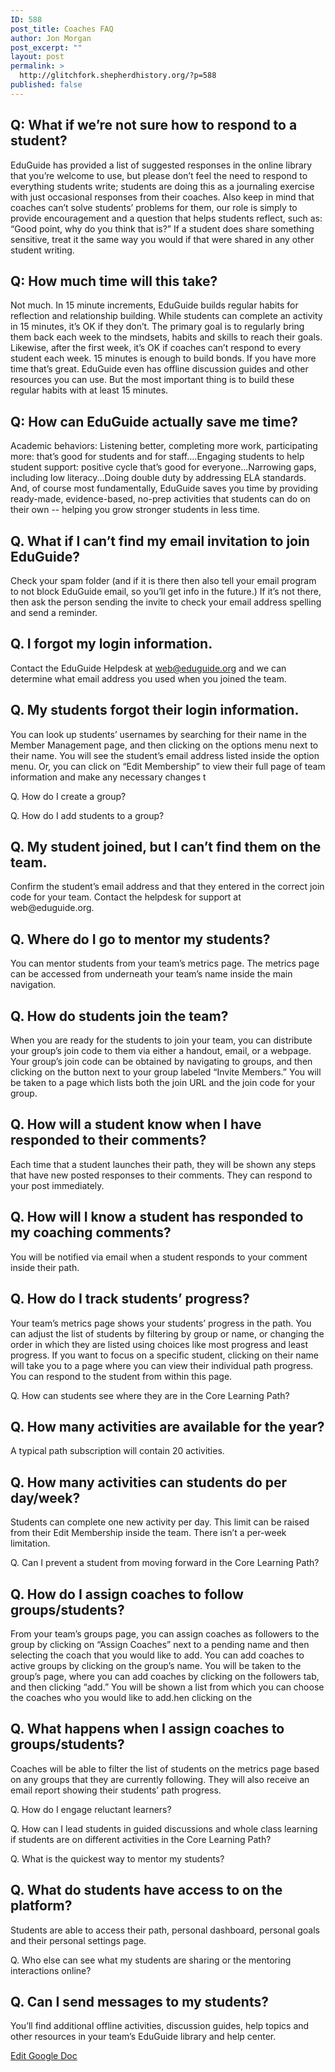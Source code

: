 ```yaml
---
ID: 588
post_title: Coaches FAQ
author: Jon Morgan
post_excerpt: ""
layout: post
permalink: >
  http://glitchfork.shepherdhistory.org/?p=588
published: false
---
```

<h2>Q: What if we’re not sure how to respond to a student?</h2>
<p>EduGuide has provided a list of suggested responses in the online library that you’re welcome to use, but please don’t feel the need to respond to everything students write; students are doing this as a journaling exercise with just occasional responses from their coaches. Also keep in mind that coaches can’t solve students’ problems for them, our role is simply to provide encouragement and a question that helps students reflect, such as: “Good point, why do you think that is?” If a student does share something sensitive, treat it the same way you would if that were shared in any other student writing.</p>
<h2>Q: How much time will this take? </h2>
<p>Not much. In 15 minute increments, EduGuide builds regular habits for reflection and relationship building. While students can complete an activity in 15 minutes, it’s OK if they don’t. The primary goal is to regularly bring them back each week to the mindsets, habits and skills to reach their goals. Likewise, after the first week, it’s OK if coaches can’t respond to every student each week. 15 minutes is enough to build bonds. If you have more time that’s great. EduGuide even has offline discussion guides and other resources you can use. But the most important thing is to build these regular habits with at least 15 minutes.</p>
<h2>Q: How can EduGuide actually save me time?</h2>
<p>Academic behaviors: Listening better, completing more work, participating more: that’s good for students and for staff….Engaging students to help student support: positive cycle that’s good for everyone...Narrowing gaps, including low literacy...Doing double duty by addressing ELA standards. And, of course most fundamentally, EduGuide saves you time by providing ready-made, evidence-based, no-prep activities that students can do on their own -- helping you grow stronger students in less time.</p>
<h2>Q. What if I can’t find my email invitation to join EduGuide?</h2>
<p>Check your spam folder (and if it is there then also tell your email program to not block EduGuide email, so you’ll get info in the future.) If it’s not there, then ask the person sending the invite to check your email address spelling and send a reminder.</p>
<h2>Q. I forgot my login information.</h2>
<p>Contact the EduGuide Helpdesk at <a href="mailto:web@eduguide.org">web@eduguide.org</a> and we can determine what email address you used when you joined the team.</p>
<h2>Q. My students forgot their login information.</h2>
<p>You can look up students’ usernames by searching for their name in the Member Management page, and then clicking on the options menu next to their name. You will see the student’s email address listed inside the option menu. Or, you can click on “Edit Membership” to view their full page of team information and make any necessary changes t</p>
<p></p>
<p>Q. How do I create a group?</p>
<p></p>
<p>Q. How do I add students to a group?</p>
<p></p>
<h2>Q. My student joined, but I can’t find them on the team.</h2>
<p>Confirm the student’s email address and that they entered in the correct join code for your team. Contact the helpdesk for support at web@eduguide.org.</p>
<h2>Q. Where do I go to mentor my students?</h2>
<p>You can mentor students from your team’s metrics page. The metrics page can be accessed from underneath your team’s name inside the main navigation.</p>
<h2>Q. How do students join the team?</h2>
<p>When you are ready for the students to join your team, you can distribute your group’s join code to them via either a handout, email, or a webpage. Your group’s join code can be obtained by navigating to groups, and then clicking on the button next to your group labeled “Invite Members.” You will be taken to a page which lists both the join URL and the join code for your group.</p>
<h2>Q. How will a student know when I have responded to their comments?</h2>
<p>Each time that a student launches their path, they will be shown any steps that have new posted responses to their comments. They can respond to your post immediately. </p>
<h2>Q. How will I know a student has responded to my coaching comments?</h2>
<p>You will be notified via email when a student responds to your comment inside their path.</p>
<h2>Q. How do I track students’ progress?</h2>
<p>Your team’s metrics page shows your students’ progress in the path. You can adjust the list of students by filtering by group or name, or changing the order in which they are listed using choices like most progress and least progress. If you want to focus on a specific student, clicking on their name will take you to a page where you can view their individual path progress. You can respond to the student from within this page.</p>
<p></p>
<p>Q. How can students see where they are in the Core Learning Path?</p>
<p></p>
<h2>Q. How many activities are available for the year?</h2>
<p>A typical path subscription will contain 20 activities.</p>
<h2>Q. How many activities can students do per day/week?</h2>
<p>Students can complete one new activity per day. This limit can be raised from their Edit Membership inside the team. There isn’t a per-week limitation.</p>
<p></p>
<p>Q. Can I prevent a student from moving forward in the Core Learning Path?</p>
<h2>Q. How do I assign coaches to follow groups/students?</h2>
<p>From your team’s groups page, you can assign coaches as followers to the group by clicking on “Assign Coaches” next to a pending name and then selecting the coach that you would like to add. You can add coaches to active groups by clicking on the group’s name. You will be taken to the group’s page, where you can add coaches by clicking on the followers tab, and then clicking “add.” You will be shown a list from which you can choose the coaches who you would like to add.hen clicking on the </p>
<h2>Q. What happens when I assign coaches to groups/students?</h2>
<p>Coaches will be able to filter the list of students on the metrics page based on any groups that they are currently following. They will also receive an email report showing their students’ path progress.</p>
<p></p>
<p>Q. How do I engage reluctant learners?</p>
<p>Q. How can I lead students in guided discussions and whole class learning if students are on different activities in the Core Learning Path?</p>
<p></p>
<p>Q. What is the quickest way to mentor my students?</p>
<p></p>
<h2>Q. What do students have access to on the platform?</h2>
<p>Students are able to access their path, personal dashboard, personal goals and their personal settings page.</p>
<p></p>
<p>Q. Who else can see what my students are sharing or the mentoring interactions online?</p>
<p></p>
<h2>Q. Can I send messages to my students? </h2>
<p>You’ll find additional offline activities, discussion guides, help topics and other resources in your team’s EduGuide library and help center. </p>
<p></p>
<p></p>
<p><a href="https://docs.google.com/document/d/18603zSsYc_ta7AlwWhsRPBD8beinSQrSUtCdhS4KOkE/edit?usp=sharing">Edit Google Doc</a></p>